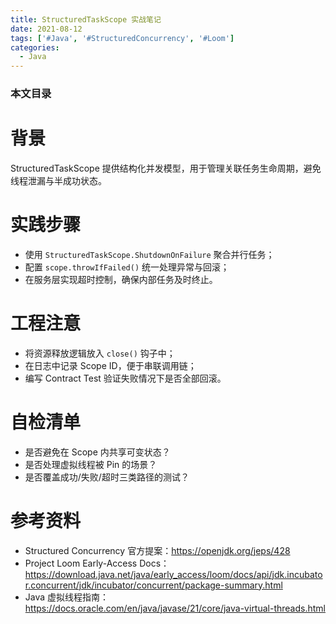 ```yaml
---
title: StructuredTaskScope 实战笔记
date: 2021-08-12
tags: ['#Java', '#StructuredConcurrency', '#Loom']
categories:
  - Java
---
```


### 本文目录
<!-- toc -->

# 背景
StructuredTaskScope 提供结构化并发模型，用于管理关联任务生命周期，避免线程泄漏与半成功状态。

# 实践步骤
- 使用 `StructuredTaskScope.ShutdownOnFailure` 聚合并行任务；
- 配置 `scope.throwIfFailed()` 统一处理异常与回滚；
- 在服务层实现超时控制，确保内部任务及时终止。

# 工程注意
- 将资源释放逻辑放入 `close()` 钩子中；
- 在日志中记录 Scope ID，便于串联调用链；
- 编写 Contract Test 验证失败情况下是否全部回滚。

# 自检清单
- 是否避免在 Scope 内共享可变状态？
- 是否处理虚拟线程被 Pin 的场景？
- 是否覆盖成功/失败/超时三类路径的测试？

# 参考资料
- Structured Concurrency 官方提案：https://openjdk.org/jeps/428
- Project Loom Early-Access Docs：https://download.java.net/java/early_access/loom/docs/api/jdk.incubator.concurrent/jdk/incubator/concurrent/package-summary.html
- Java 虚拟线程指南：https://docs.oracle.com/en/java/javase/21/core/java-virtual-threads.html

